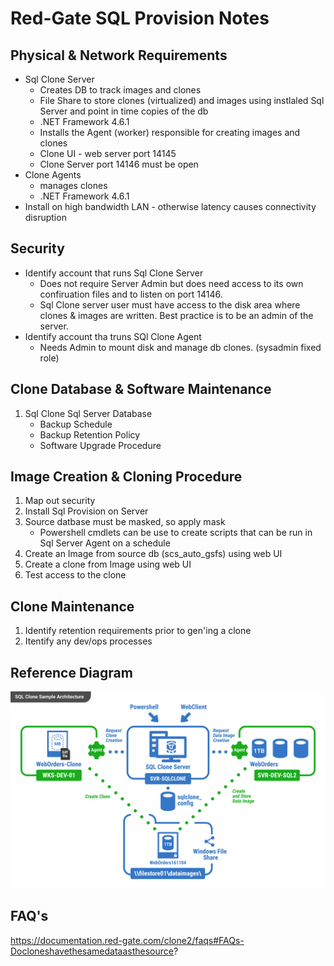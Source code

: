 

# Red-Gate SQL Provision Notes

## Physical & Network Requirements

* Sql Clone Server
   - Creates DB to track images and clones
   - File Share to store clones (virtualized) and images using instlaled Sql Server and point in time copies of the db
    - .NET Framework 4.6.1
   - Installs the Agent (worker) responsible for creating images and clones
   - Clone UI - web server port 14145
   - Clone Server port 14146 must be open
* Clone Agents
    - manages clones
    - .NET Framework 4.6.1
* Install on high bandwidth LAN - otherwise latency causes connectivity disruption

## Security

* Identify account that runs Sql Clone Server
    - Does not require Server Admin but does need access to its own confiruation files and to listen on port 14146.
    - Sql Clone server user must have access to the disk area where clones & images are written. Best practice is to be an admin of the server.
* Identify account tha truns SQl Clone Agent
   - Needs Admin to mount disk and manage db clones. (sysadmin fixed role)

## Clone Database & Software Maintenance
1. Sql Clone Sql Server Database
    * Backup Schedule
    * Backup Retention Policy
    * Software Upgrade Procedure


## Image Creation & Cloning Procedure
1. Map out security
1. Install Sql Provision on Server
1. Source datbase must be masked, so apply mask
    - Powershell cmdlets can be use to create scripts that can be run in Sql Server Agent on a schedule 
1. Create an Image from source db (scs_auto_gsfs) using web UI 
1. Create a clone from Image using web UI
1. Test access to the clone


## Clone Maintenance
1. Identify retention requirements prior to gen'ing a clone
2. Itentify any dev/ops processes

## Reference Diagram

![](./Artboard+10.png)

## FAQ's
https://documentation.red-gate.com/clone2/faqs#FAQs-Docloneshavethesamedataasthesource?
